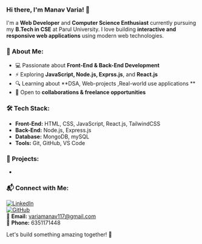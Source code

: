 
### Hi there, I'm Manav Varia! 👋

I'm a **Web Developer** and **Computer Science Enthusiast** currently pursuing my **B.Tech in CSE** at Parul University. I love building **interactive and responsive web applications** using modern web technologies.

### 🚀 About Me:
- 💻 Passionate about **Front-End & Back-End Development**
- ⚡ Exploring **JavaScript, Node.js, Exprss.js**, and **React.js**
- 🔍 Learning about **DSA, Web-projects ,Real-world use applications **
- 🌱 Open to **collaborations & freelance opportunities**

### 🛠️ Tech Stack:
- **Front-End:** HTML, CSS, JavaScript, React.js, TailwindCSS
- **Back-End:** Node.js, Express.js
- **Database:** MongoDB, mySQL
- **Tools:** Git, GitHub, VS Code

### 📌 Projects:
-

### 📬 Connect with Me:
[![LinkedIn](https://img.shields.io/badge/LinkedIn-0A66C2?style=for-the-badge&logo=linkedin&logoColor=white)](https://www.linkedin.com/in/manavvaria117)  
[![GitHub](https://img.shields.io/badge/GitHub-181717?style=for-the-badge&logo=github&logoColor=white)](https://github.com/ManavVaria117)  
📧 **Email:** variamanav117@gmail.com  
📱 **Phone:** 6351171448  

Let's build something amazing together! 🚀



<!---
ManavVaria117/ManavVaria117 is a ✨ special ✨ repository because its `README.md` (this file) appears on your GitHub profile.
You can click the Preview link to take a look at your changes.
--->
